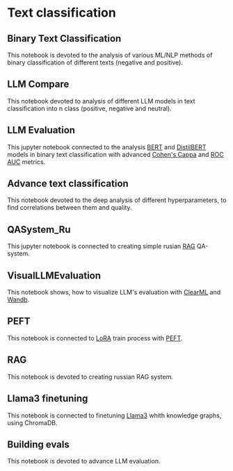 # Text classification

## Binary Text Classification

This notebook is devoted to the analysis of various ML/NLP methods of binary classification of different texts (negative and positive).

## LLM Compare

This notebook devoted to analysis of different LLM models in text classification into n class (positive, negative and neutral).

## LLM Evaluation

This jupyter notebook connected to the analysis [BERT](https://habr.com/ru/articles/436878/) and [DistilBERT](https://huggingface.co/docs/transformers/model_doc/distilbert) models in binary text classification with advanced [Cohen's Cappa](https://en.wikipedia.org/wiki/Cohen%27s_kappa) and [ROC AUC](https://habr.com/ru/companies/otus/articles/809147/) metrics.

## Advance text classification

This notebook devoted to the deep analysis of different hyperparameters, to find correlations between them and quality.

## QASystem_Ru

This jupyter notebook is connected to creating simple rusian [RAG](https://habr.com/ru/articles/779526/) QA-system.

## VisualLLMEvaluation

This notebook shows, how to visualize LLM's evaluation with [ClearML](https://clear.ml/) and [Wandb](https://wandb.ai/site).

## PEFT

This notebook is connected to [LoRA](https://huggingface.co/docs/diffusers/training/lora) train process with [PEFT](https://huggingface.co/docs/peft/index).

## RAG
This notebook is devoted to creating russian RAG system.

## Llama3 finetuning

This notebook is connected to finetuning [Llama3](https://huggingface.co/docs/transformers/model_doc/llama3) whith knowledge graphs, using ChromaDB.

## Building evals

This notebook is devoted to advance LLM evaluation.

